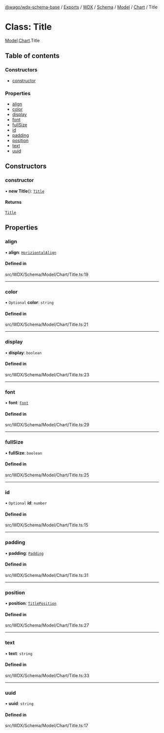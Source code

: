 [@wago/wdx-schema-base](../README.md) / [Exports](../modules.md) / [WDX](../modules/WDX.md) / [Schema](../modules/WDX.Schema.md) / [Model](../modules/WDX.Schema.Model.md) / [Chart](../modules/WDX.Schema.Model.Chart.md) / Title

# Class: Title

[Model](../modules/WDX.Schema.Model.md).[Chart](../modules/WDX.Schema.Model.Chart.md).Title

## Table of contents

### Constructors

- [constructor](WDX.Schema.Model.Chart.Title.md#constructor)

### Properties

- [align](WDX.Schema.Model.Chart.Title.md#align)
- [color](WDX.Schema.Model.Chart.Title.md#color)
- [display](WDX.Schema.Model.Chart.Title.md#display)
- [font](WDX.Schema.Model.Chart.Title.md#font)
- [fullSize](WDX.Schema.Model.Chart.Title.md#fullsize)
- [id](WDX.Schema.Model.Chart.Title.md#id)
- [padding](WDX.Schema.Model.Chart.Title.md#padding)
- [position](WDX.Schema.Model.Chart.Title.md#position)
- [text](WDX.Schema.Model.Chart.Title.md#text)
- [uuid](WDX.Schema.Model.Chart.Title.md#uuid)

## Constructors

### constructor

• **new Title**(): [`Title`](WDX.Schema.Model.Chart.Title.md)

#### Returns

[`Title`](WDX.Schema.Model.Chart.Title.md)

## Properties

### align

• **align**: [`HoriziontalAlign`](../enums/WDX.Schema.Model.Chart.HoriziontalAlign.md)

#### Defined in

src/WDX/Schema/Model/Chart/Title.ts:19

___

### color

• `Optional` **color**: `string`

#### Defined in

src/WDX/Schema/Model/Chart/Title.ts:21

___

### display

• **display**: `boolean`

#### Defined in

src/WDX/Schema/Model/Chart/Title.ts:23

___

### font

• **font**: [`Font`](WDX.Schema.Model.Chart.Font.md)

#### Defined in

src/WDX/Schema/Model/Chart/Title.ts:29

___

### fullSize

• **fullSize**: `boolean`

#### Defined in

src/WDX/Schema/Model/Chart/Title.ts:25

___

### id

• `Optional` **id**: `number`

#### Defined in

src/WDX/Schema/Model/Chart/Title.ts:15

___

### padding

• **padding**: [`Padding`](WDX.Schema.Model.Chart.Padding.md)

#### Defined in

src/WDX/Schema/Model/Chart/Title.ts:31

___

### position

• **position**: [`TitlePosition`](../enums/WDX.Schema.Model.Chart.TitlePosition.md)

#### Defined in

src/WDX/Schema/Model/Chart/Title.ts:27

___

### text

• **text**: `string`

#### Defined in

src/WDX/Schema/Model/Chart/Title.ts:33

___

### uuid

• **uuid**: `string`

#### Defined in

src/WDX/Schema/Model/Chart/Title.ts:17
